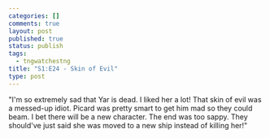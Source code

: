 ```yaml
--- 
categories: []
comments: true
layout: post
published: true
status: publish
tags: 
  - tngwatchestng
title: "S1:E24 - Skin of Evil"
type: post
---
```

"I'm so extremely sad that Yar is dead. I liked her a lot! That skin of evil was a messed-up idiot. Picard was pretty smart to get him mad so they could beam. I bet there will be a new character. The end was too sappy. They should've just said she was moved to a new ship instead of killing her!"
